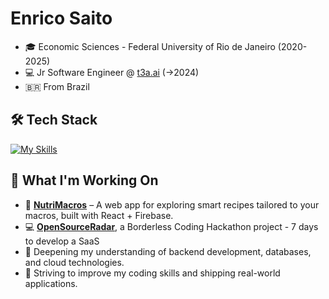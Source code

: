 # Enrico Saito  

- 🎓 Economic Sciences - Federal University of Rio de Janeiro (2020-2025)
- 💻 Jr Software Engineer @ [t3a.ai](https://t3a.ai) (->2024) 
-  🇧🇷 From Brazil 

## 🛠 Tech Stack  

[![My Skills](https://skillicons.dev/icons?i=ts,react,go,tailwind,git,firebase,python)](https://skillicons.dev)


## 🔨 What I'm Working On  

- 🍉 [**NutriMacros**](https://macro-calculator-e0c96.web.app/) – A web app for exploring smart recipes tailored to your macros, built with React + Firebase.  
- 💻 [**OpenSourceRadar**](https://open-source-radar.web.app/), a Borderless Coding Hackathon project - 7 days to develop a SaaS
- 📖 Deepening my understanding of backend development, databases, and cloud technologies.  
- 🎯 Striving to improve my coding skills and shipping real-world applications.
